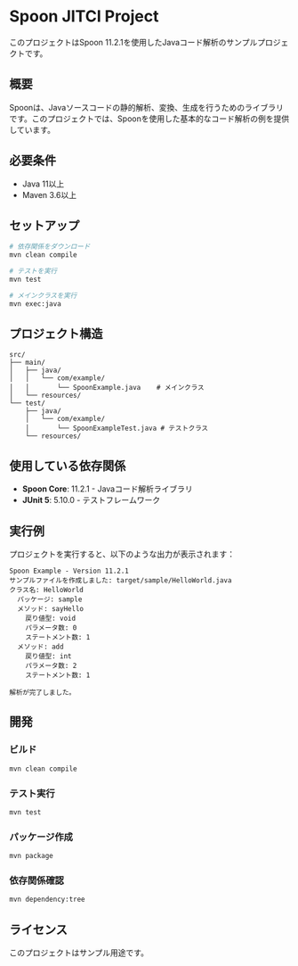 # Spoon JITCI Project

このプロジェクトはSpoon 11.2.1を使用したJavaコード解析のサンプルプロジェクトです。

## 概要

Spoonは、Javaソースコードの静的解析、変換、生成を行うためのライブラリです。このプロジェクトでは、Spoonを使用した基本的なコード解析の例を提供しています。

## 必要条件

- Java 11以上
- Maven 3.6以上

## セットアップ

```bash
# 依存関係をダウンロード
mvn clean compile

# テストを実行
mvn test

# メインクラスを実行
mvn exec:java
```

## プロジェクト構造

```
src/
├── main/
│   ├── java/
│   │   └── com/example/
│   │       └── SpoonExample.java    # メインクラス
│   └── resources/
└── test/
    ├── java/
    │   └── com/example/
    │       └── SpoonExampleTest.java # テストクラス
    └── resources/
```

## 使用している依存関係

- **Spoon Core**: 11.2.1 - Javaコード解析ライブラリ
- **JUnit 5**: 5.10.0 - テストフレームワーク

## 実行例

プロジェクトを実行すると、以下のような出力が表示されます：

```
Spoon Example - Version 11.2.1
サンプルファイルを作成しました: target/sample/HelloWorld.java
クラス名: HelloWorld
  パッケージ: sample
  メソッド: sayHello
    戻り値型: void
    パラメータ数: 0
    ステートメント数: 1
  メソッド: add
    戻り値型: int
    パラメータ数: 2
    ステートメント数: 1

解析が完了しました。
```

## 開発

### ビルド

```bash
mvn clean compile
```

### テスト実行

```bash
mvn test
```

### パッケージ作成

```bash
mvn package
```

### 依存関係確認

```bash
mvn dependency:tree
```

## ライセンス

このプロジェクトはサンプル用途です。